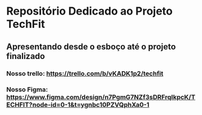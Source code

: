 # Repositório Dedicado ao Projeto TechFit
## Apresentando desde o esboço até o projeto finalizado

### Nosso trello: https://trello.com/b/vKADK1p2/techfit
### Nosso Figma: https://www.figma.com/design/n7PgmG7NZf3sDRFrqIkpcK/TECHFIT?node-id=0-1&t=ygnbc10PZVQphXa0-1

